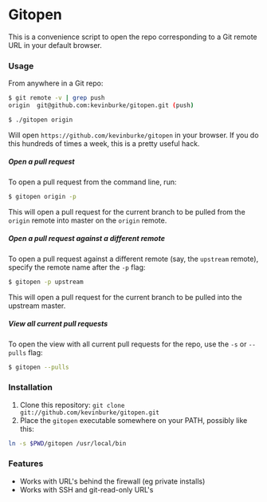 # Gitopen

This is a convenience script to open the repo corresponding to a Git remote
URL in your default browser.

### Usage

From anywhere in a Git repo:

```bash
$ git remote -v | grep push
origin	git@github.com:kevinburke/gitopen.git (push)

$ ./gitopen origin
```

Will open `https://github.com/kevinburke/gitopen` in your browser. If you do
this hundreds of times a week, this is a pretty useful hack.

##### Open a pull request

To open a pull request from the command line, run:

```bash
$ gitopen origin -p
```

This will open a pull request for the current branch to be pulled from the
`origin` remote into master on the `origin` remote.

##### Open a pull request against a different remote

To open a pull request against a different remote (say, the `upstream` remote),
specify the remote name after the `-p` flag:

```bash
$ gitopen -p upstream
```

This will open a pull request for the current branch to be pulled into the
upstream master.

##### View all current pull requests

To open the view with all current pull requests for the repo, use the `-s` or
`--pulls` flag:

```bash
$ gitopen --pulls
```

### Installation

1. Clone this repository: `git clone git://github.com/kevinburke/gitopen.git`
2. Place the `gitopen` executable somewhere on your PATH, possibly like this:

```bash
ln -s $PWD/gitopen /usr/local/bin
```

### Features

* Works with URL's behind the firewall (eg private installs)
* Works with SSH and git-read-only URL's

